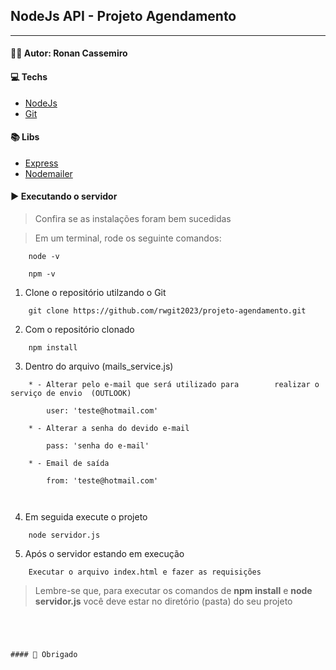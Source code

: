 ## NodeJs API - Projeto Agendamento

---

#### 👨‍💻 Autor: Ronan Cassemiro

#### 💻 Techs

* [NodeJs](https://nodejs.org/en/)
* [Git](https://git-scm.com/)


#### 📚 Libs

* [Express](https://expressjs.com/pt-br/)
* [Nodemailer](https://nodemailer.com/about/)


#### ▶	 Executando o servidor

> Confira se as instalações foram bem sucedidas

> Em um terminal, rode os seguinte comandos:

``` 
	node -v
	
	npm -v 
```

1. Clone o repositório utilzando o Git

```
	git clone https://github.com/rwgit2023/projeto-agendamento.git
```

2. Com o repositório clonado

``` Acesse a pasta raiz (backend) via terminar e rode o comando:
	npm install
```

3. Dentro do arquivo (mails_service.js)

```
	* - Alterar pelo e-mail que será utilizado para 	   realizar o serviço de envio  (OUTLOOK)
	
		user: 'teste@hotmail.com'
	
	* - Alterar a senha do devido e-mail
	
		pass: 'senha do e-mail'
	
	* - Email de saída
	
		from: 'teste@hotmail.com'
	
	
```


4. Em seguida execute o projeto

```
	node servidor.js
```


5. Após o servidor estando em execução

```
	Executar o arquivo index.html e fazer as requisições
```



> Lembre-se que, para executar os comandos de  **npm install** e **node servidor.js** você deve estar no diretório (pasta) do seu projeto


```




#### 🙏 Obrigado
